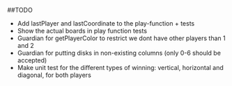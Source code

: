 ##TODO 
- Add lastPlayer and lastCoordinate to the play-function + tests
- Show the actual boards in play function tests
- Guardian for getPlayerColor to restrict we dont have other players than 1 and 2
- Guardian for putting disks in non-existing columns (only 0-6 should be accepted)
- Make unit test for the different types of winning: vertical, horizontal and diagonal, for both players